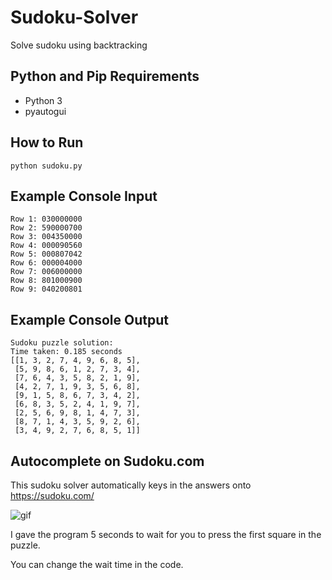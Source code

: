 # Sudoku-Solver

Solve sudoku using backtracking

## Python and Pip Requirements

- Python 3
- pyautogui

## How to Run

`python sudoku.py`

## Example Console Input

```
Row 1: 030000000
Row 2: 590000700
Row 3: 004350000
Row 4: 000090560
Row 5: 000807042
Row 6: 000004000
Row 7: 006000000
Row 8: 801000900
Row 9: 040200801
```

## Example Console Output

```
Sudoku puzzle solution:
Time taken: 0.185 seconds
[[1, 3, 2, 7, 4, 9, 6, 8, 5],
 [5, 9, 8, 6, 1, 2, 7, 3, 4],
 [7, 6, 4, 3, 5, 8, 2, 1, 9],
 [4, 2, 7, 1, 9, 3, 5, 6, 8],
 [9, 1, 5, 8, 6, 7, 3, 4, 2],
 [6, 8, 3, 5, 2, 4, 1, 9, 7],
 [2, 5, 6, 9, 8, 1, 4, 7, 3],
 [8, 7, 1, 4, 3, 5, 9, 2, 6],
 [3, 4, 9, 2, 7, 6, 8, 5, 1]]
 ```

## Autocomplete on Sudoku.com

This sudoku solver automatically keys in the answers onto https://sudoku.com/

![gif](https://github.com/DennisPing/Sudoku-Solver/blob/main/sudoku-demo.gif)

I gave the program 5 seconds to wait for you to press the first square in the puzzle.

You can change the wait time in the code.

